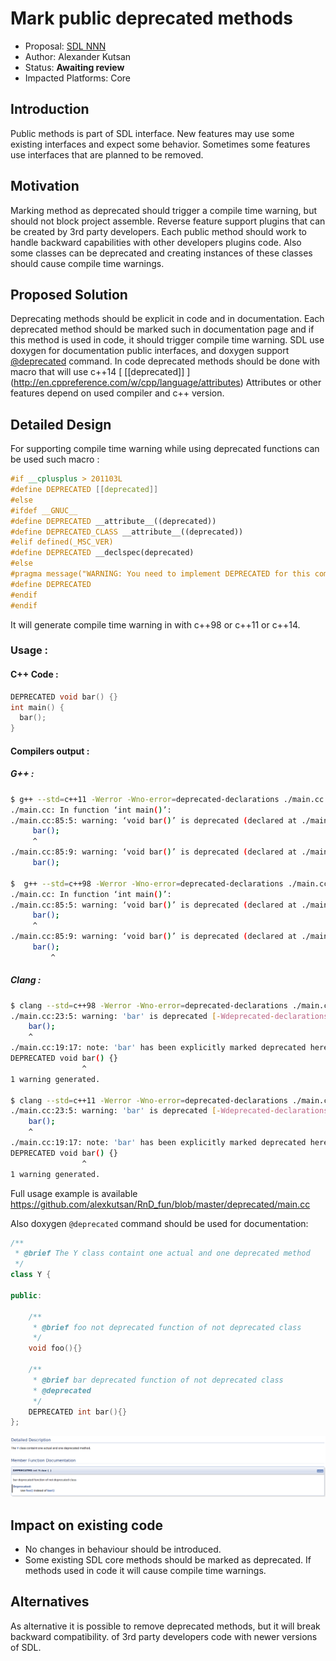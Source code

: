 # Mark public deprecated methods

* Proposal: [SDL NNN](NNNN-NNNN-Deprecated-interfaces-markup.md)
* Author: Alexander Kutsan
* Status: **Awaiting review**
* Impacted Platforms: Core

## Introduction
Public methods is part of SDL interface. New features may use some existing interfaces and expect some behavior. 
Sometimes some features use interfaces that are planned to be removed.

## Motivation
Marking method as deprecated should trigger a compile time warning, but should not block project assemble.
Reverse feature support plugins that can be created by 3rd party developers.
Each public method should work to handle backward capabilities with other developers plugins code.
Also some classes can be deprecated and creating instances of these classes should cause compile time warnings.

## Proposed Solution
Deprecating methods should be explicit in code and in documentation.
Each deprecated method should be marked such in documentation page and if this method is used in code, it should trigger compile time warning.
SDL use doxygen for documentation public interfaces, and doxygen support [@deprecated](https://www.stack.nl/~dimitri/doxygen/manual/commands.html#cmddeprecated) command.
In code deprecated methods should be done with macro that will use c++14 [ [[deprecated]] ] (http://en.cppreference.com/w/cpp/language/attributes)
Attributes or other features depend on used compiler and c++ version.

## Detailed Design

For supporting compile time warning while using deprecated functions can be used such macro :

```cpp
#if __cplusplus > 201103L
#define DEPRECATED [[deprecated]]
#else 
#ifdef __GNUC__
#define DEPRECATED __attribute__((deprecated))
#define DEPRECATED_CLASS __attribute__((deprecated))
#elif defined(_MSC_VER)
#define DEPRECATED __declspec(deprecated)
#else
#pragma message("WARNING: You need to implement DEPRECATED for this compiler")
#define DEPRECATED
#endif
#endif
```

It will generate compile time warning in with c++98 or c++11 or c++14.

### Usage : 

#### C++ Code :
```cpp
DEPRECATED void bar() {}
int main() {
  bar();
}
```

#### Compilers output : 

##### G++ :
```bash
$ g++ --std=c++11 -Werror -Wno-error=deprecated-declarations ./main.cc                            
./main.cc: In function ‘int main()’:
./main.cc:85:5: warning: ‘void bar()’ is deprecated (declared at ./main.cc:19) [-Wdeprecated-declarations]
     bar();
     ^
./main.cc:85:9: warning: ‘void bar()’ is deprecated (declared at ./main.cc:19) [-Wdeprecated-declarations]
     bar();

$  g++ --std=c++98 -Werror -Wno-error=deprecated-declarations ./main.cc 
./main.cc: In function ‘int main()’:
./main.cc:85:5: warning: ‘void bar()’ is deprecated (declared at ./main.cc:19) [-Wdeprecated-declarations]
     bar();
     ^
./main.cc:85:9: warning: ‘void bar()’ is deprecated (declared at ./main.cc:19) [-Wdeprecated-declarations]
     bar();
         ^
```

##### Clang : 
```bash
$ clang --std=c++98 -Werror -Wno-error=deprecated-declarations ./main.cc  
./main.cc:23:5: warning: 'bar' is deprecated [-Wdeprecated-declarations]
    bar();
    ^
./main.cc:19:17: note: 'bar' has been explicitly marked deprecated here
DEPRECATED void bar() {}
                ^
1 warning generated.

$ clang --std=c++11 -Werror -Wno-error=deprecated-declarations ./main.cc  
./main.cc:23:5: warning: 'bar' is deprecated [-Wdeprecated-declarations]
    bar();
    ^
./main.cc:19:17: note: 'bar' has been explicitly marked deprecated here
DEPRECATED void bar() {}
                ^
1 warning generated.
```

Full usage example is available https://github.com/alexkutsan/RnD_fun/blob/master/deprecated/main.cc 

Also doxygen `@deprecated` command should be used for documentation:
```cpp
/**
 * @brief The Y class containt one actual and one deprecated method
 */
class Y {

public:

    /**
     * @brief foo not deprecated function of not deprecated class
     */
    void foo(){}

    /**
     * @brief bar deprecated function of not deprecated class
     * @deprecated
     */
    DEPRECATED int bar(){}
};
```

![Doxygen result](/assets/proposals/nnnn-deprecated-interfaces-markup/deprecated_doxygen_example.png)                                                                                                                                                                                                                                                    

## Impact on existing code
- No changes in behaviour should be introduced. 
- Some existing SDL core methods should be marked as deprecated. If methods used in code it will cause compile time warnings.

## Alternatives
As alternative it is possible to remove deprecated methods, but it will break backward compatibility. 
of 3rd party developers code with newer versions of SDL.
